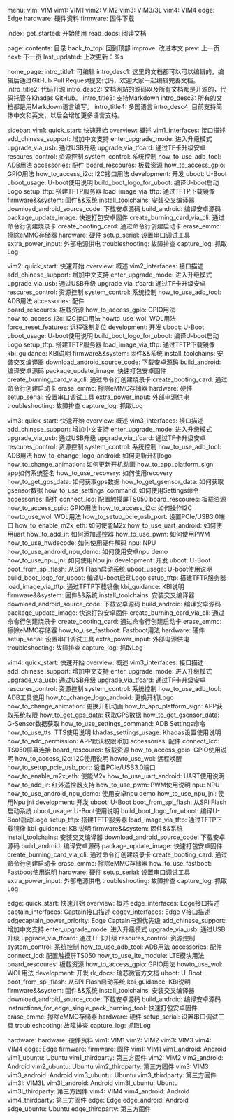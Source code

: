 menu:
  vim: VIM
  vim1: VIM1
  vim2: VIM2
  vim3: VIM3/3L
  vim4: VIM4
  edge: Edge
  hardware: 硬件资料
  firmware: 固件下载

index:
  get_started: 开始使用
  read_docs: 阅读文档

page:
  contents: 目录
  back_to_top: 回到顶部
  improve: 改进本文
  prev: 上一页
  next: 下一页
  last_updated: 上次更新：%s

home_page:
  intro_title1: 可编辑
  intro_desc1: 这里的文档都可以可以编辑的，编辑后通过GitHub Pull Request提交代码，欢迎大家一起编辑完善文档。
  intro_title2: 代码开源
  intro_desc2: 文档网站的源码以及所有文档都是开源的，代码托管在Khadas GitHub。
  intro_title3: 支持Markdown
  intro_desc3: 所有的文档都是用Markdown语言编写。
  intro_title4: 多国语言
  intro_desc4: 目前支持简体中文和英文，以后会增加更多语言支持。

sidebar:
  vim1:
    quick_start: 快速开始
    overview: 概述
    vim1_interfaces: 接口描述
    add_chinese_support: 增加中文支持
    enter_upgrade_mode: 进入升级模式
    upgrade_via_usb: 通过USB升级
    upgrade_via_tfcard: 通过TF卡升级安卓
    rescures_control: 资源控制
    system_control: 系统控制
    how_to_use_adb_tool: ADB用法
    accessories: 配件
    board_rescoures: 板载资源
    how_to_access_gpio: GPIO用法
    how_to_access_i2c: I2C接口用法
    development: 开发
    uboot: U-Boot
    uboot_usage: U-boot使用说明
    build_boot_logo_for_uboot: 编译U-boot启动Logo
    setup_tftp: 搭建TFTP服务器
    load_image_via_tftp: 通过TFTP下载镜像
    firmware&&system: 固件&&系统
    install_toolchains: 安装交叉编译器
    download_android_source_code: 下载安卓源码
    build_android: 编译安卓源码
    package_update_image: 快速打包安卓固件
    create_burning_card_via_cli: 通过命令行创建烧录卡
    create_booting_card: 通过命令行创建启动卡
    erase_emmc: 擦除eMMC存储器
    hardware: 硬件
    setup_serial: 设置串口调试工具
    extra_power_input: 外部电源供电
    troubleshooting: 故障排查
    capture_log: 抓取Log

  vim2:
    quick_start: 快速开始
    overview: 概述
    vim2_interfaces: 接口描述
    add_chinese_support: 增加中文支持
    enter_upgrade_mode: 进入升级模式
    upgrade_via_usb: 通过USB升级
    upgrade_via_tfcard: 通过TF卡升级安卓
    rescures_control: 资源控制
    system_control: 系统控制
    how_to_use_adb_tool: ADB用法
    accessories: 配件   
    board_rescoures: 板载资源
    how_to_access_gpio: GPIO用法
    how_to_access_i2c: I2C接口用法
    howto_use_wol: WOL用法
    force_reset_features: 远程强制复位
    development: 开发
    uboot: U-Boot
    uboot_usage:  U-boot使用说明
    build_boot_logo_for_uboot: 编译U-boot启动Logo
    setup_tftp: 搭建TFTP服务器
    load_image_via_tftp: 通过TFTP下载镜像
    kbi_guidance: KBI说明
    firmware&&system: 固件&&系统
    install_toolchains: 安装交叉编译器
    download_android_source_code: 下载安卓源码
    build_android: 编译安卓源码
    package_update_image: 快速打包安卓固件
    create_burning_card_via_cli: 通过命令行创建烧录卡
    create_booting_card: 通过命令行创建启动卡
    erase_emmc: 擦除eMMC存储器
    hardware: 硬件
    setup_serial: 设置串口调试工具
    extra_power_input: 外部电源供电
    troubleshooting: 故障排查
    capture_log: 抓取Log

  vim3:
    quick_start: 快速开始
    overview: 概述
    vim3_interfaces: 接口描述
    add_chinese_support: 增加中文支持
    enter_upgrade_mode: 进入升级模式
    upgrade_via_usb: 通过USB升级
    upgrade_via_tfcard: 通过TF卡升级安卓
    rescures_control: 资源控制
    system_control: 系统控制
    how_to_use_adb_tool: ADB用法
    how_to_change_logo_android: 如何更新开机logo
    how_to_change_animation: 如何更新开机动画
    how_to_app_platform_sign: app如何系统签名
    how_to_use_recovery: 如何使用recovery
    how_to_get_gps_data: 如何获取gps数据
    how_to_get_gsensor_data: 如何获取gsensor数据
    how_to_use_settings_command: 如何使用Settings命令
    accessories: 配件
    connect_lcd: 配置触摸屏TS050
    board_rescoures: 板载资源
    how_to_access_gpio: GPIO用法
    how_to_access_i2c: 如何操作I2C
    howto_use_wol: WOL用法
    how_to_setup_pcie_usb_port: 设置PCIe/USB3.0端口
    how_to_enable_m2x_eth: 如何使能M2x
    how_to_use_uart_android: 如何使用uart
    how_to_add_ir: 如何添加遥控器
    how_to_use_pwm: 如何使用PWM
    how_to_use_hwdecode: 如何使用硬件解码
    npu: NPU
    how_to_use_android_npu_demo: 如何使用安卓npu demo
    how_to_use_npu_jni: 如何使用Npu jni
    development: 开发
    uboot: U-Boot
    boot_from_spi_flash: 从SPI Flash启动系统
    uboot_usage: U-boot使用说明
    build_boot_logo_for_uboot: 编译U-boot启动Logo
    setup_tftp: 搭建TFTP服务器
    load_image_via_tftp: 通过TFTP下载镜像
    kbi_guidance: KBI说明
    firmware&&system: 固件&&系统
    install_toolchains: 安装交叉编译器
    download_android_source_code: 下载安卓源码
    build_android: 编译安卓源码
    package_update_image: 快速打包安卓固件
    create_burning_card_via_cli: 通过命令行创建烧录卡
    create_booting_card: 通过命令行创建启动卡
    erase_emmc: 擦除eMMC存储器
    how_to_use_fastboot: Fastboot用法
    hardware: 硬件
    setup_serial: 设置串口调试工具
    extra_power_input: 外部电源供电
    troubleshooting: 故障排查
    capture_log: 抓取Log

  vim4:
    quick_start: 快速开始
    overview: 概述
    vim3_interfaces: 接口描述
    add_chinese_support: 增加中文支持
    enter_upgrade_mode: 进入升级模式
    upgrade_via_usb: 通过USB升级
    upgrade_via_tfcard: 通过TF卡升级安卓
    rescures_control: 资源控制
    system_control: 系统控制
    how_to_use_adb_tool: ADB工具使用
    how_to_change_logo_android: 更换开机Logo
    how_to_change_animation: 更换开机动画
    how_to_app_platform_sign: APP获取系统权限
    how_to_get_gps_data: 获取GPS数据
    how_to_get_gsensor_data: G-Sensor数据获取
    how_to_use_settings_command: ADB Settings命令
    how_to_use_tts: TTS使用说明
    khadas_settings_usage: Khadas设置使用说明
    how_to_add_permission: APP默认权限添加
    accessories: 配件
    connect_lcd: TS050屏幕连接
    board_rescoures: 板载资源
    how_to_access_gpio: GPIO使用说明
    how_to_access_i2c: I2C使用说明
    howto_use_wol: 远程唤醒
    how_to_setup_pcie_usb_port: 设置PCIe/USB3.0端口
    how_to_enable_m2x_eth: 使能M2x
    how_to_use_uart_android: UART使用说明
    how_to_add_ir: 红外遥控器支持
    how_to_use_pwm: PWM使用说明
    npu: NPU
    how_to_use_android_npu_demo: 使用安卓npu demo
    how_to_use_npu_jni: 使用Npu jni
    development: 开发
    uboot: U-Boot
    boot_from_spi_flash: 从SPI Flash启动系统
    uboot_usage: U-Boot使用说明
    build_boot_logo_for_uboot: 编译U-Boot启动Logo
    setup_tftp: 搭建TFTP服务器
    load_image_via_tftp: 通过TFTP下载镜像
    kbi_guidance: KBI说明
    firmware&&system: 固件&&系统
    install_toolchains: 安装交叉编译器
    download_android_source_code: 下载安卓源码
    build_android: 编译安卓源码
    package_update_image: 快速打包安卓固件
    create_burning_card_via_cli: 通过命令行创建烧录卡
    create_booting_card: 通过命令行创建启动卡
    erase_emmc: 擦除eMMC存储器
    how_to_use_fastboot: Fastboot使用说明
    hardware: 硬件
    setup_serial: 设置串口调试工具
    extra_power_input: 外部电源供电
    troubleshooting: 故障排查
    capture_log: 抓取Log

  edge:
    quick_start: 快速开始
    overview: 概述
    edge_interfaces: Edge接口描述
    captain_interfaces: Captain接口描述
    edgev_interfaces: Edge V接口描述
    edgecaptain_power_priority: Edge Captain电源优先级
    add_chinese_support: 增加中文支持
    enter_upgrade_mode: 进入升级模式
    upgrade_via_usb: 通过USB升级
    upgrade_via_tfcard: 通过TF卡升级
    rescures_control: 资源控制
    system_control: 系统控制
    how_to_use_adb_tool: ADB用法
    accessories: 配件
    connect_lcd: 配置触摸屏TS050
    how_to_use_lte_module: LTE模块用法
    board_rescoures: 板载资源
    how_to_access_gpio: GPIO用法
    howto_use_wol: WOL用法
    development: 开发
    rk_docs: 瑞芯微官方文档
    uboot: U-Boot
    boot_from_spi_flash: 从SPI Flash启动系统
    kbi_guidance: KBI说明
    firmware&&system: 固件&&系统
    install_toolchains: 安装交叉编译器
    download_android_source_code: 下载安卓源码
    build_android: 编译安卓源码
    instructions_for_edge_single_pack_burning_tool: 快速打包安卓固件
    erase_emmc: 擦除eMMC存储器
    hardware: 硬件
    setup_serial: 设置串口调试工具
    troubleshooting: 故障排查
    capture_log: 抓取Log

  hardware:
    hardware: 硬件资料
    vim1: VIM1
    vim2: VIM2
    vim3: VIM3
    vim4: VIM4
    edge: Edge
  firmware:
    firmware: 固件
    vim1: VIM1
    vim1_android: Android
    vim1_ubuntu: Ubuntu
    vim1_thirdparty: 第三方固件
    vim2: VIM2
    vim2_android: Android
    vim2_ubuntu: Ubuntu
    vim2_thirdparty: 第三方固件
    vim3: VIM3
    vim3_android: Android
    vim3_ubuntu: Ubuntu
    vim3_thirdparty: 第三方固件
    vim3l: VIM3L
    vim3l_android: Android
    vim3l_ubuntu: Ubuntu
    vim3l_thirdparty: 第三方固件
    vim4: VIM4
    vim4_android: Android
    vim4_thirdparty: 第三方固件
    edge: Edge
    edge_android: Android
    edge_ubuntu: Ubuntu
    edge_thirdparty: 第三方固件
